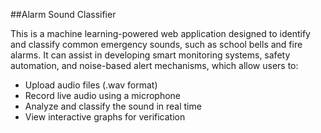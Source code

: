 ##Alarm Sound Classifier

This is a machine learning-powered web application designed to identify and classify common emergency sounds, such as school bells and fire alarms.
It can assist in developing smart monitoring systems, safety automation, and noise-based alert mechanisms, which allow users to:

- Upload audio files (.wav format)
- Record live audio using a microphone
- Analyze and classify the sound in real time
- View interactive graphs for verification

